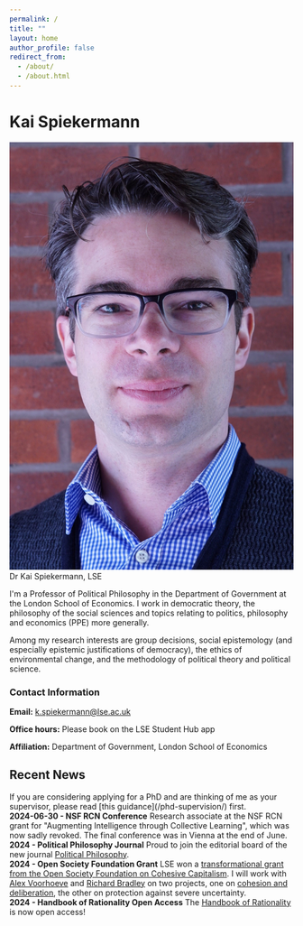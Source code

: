 ```yaml
---
permalink: /
title: ""
layout: home
author_profile: false
redirect_from: 
  - /about/
  - /about.html
---
```


# Kai Spiekermann

<div class="portrait-section">
<img src="/images/portrait.jpg" alt="Kai Spiekermann">
<div class="caption">Dr Kai Spiekermann, LSE</div>
</div>

I'm a Professor of Political Philosophy in the Department of Government at the London School of Economics. I work in democratic theory, the philosophy of the social sciences and topics relating to politics, philosophy and economics (PPE) more generally.

Among my research interests are group decisions, social epistemology (and especially epistemic justifications of democracy), the ethics of environmental change, and the methodology of political theory and political science.

<div style="clear: both;"></div>

<div class="contact-section">
<h3>Contact Information</h3>
<p><strong>Email:</strong> <a href="mailto:k.spiekermann@lse.ac.uk">k.spiekermann@lse.ac.uk</a></p>
<p><strong>Office hours:</strong> Please book on the LSE Student Hub app</p>
<p><strong>Affiliation:</strong> Department of Government, London School of Economics</p>
</div>

## Recent News

<div class="news-item">
If you are considering applying for a PhD and are thinking of me as your supervisor, please read [this guidance](/phd-supervision/) first.
</div>

<div class="news-item">
<strong>2024-06-30 - NSF RCN Conference</strong>
Research associate at the NSF RCN grant for "Augmenting Intelligence through Collective Learning", which was now sadly revoked. The final conference was in Vienna at the end of June.
</div>

<div class="news-item">
<strong>2024 - Political Philosophy Journal</strong>
Proud to join the editorial board of the new journal <a href="https://politicalphilosophyjournal.org">Political Philosophy</a>.
</div>

<div class="news-item">
<strong>2024 - Open Society Foundation Grant</strong>
LSE won a <a href="https://www.lse.ac.uk/News/Latest-news-from-LSE/2024/a-January-2024/Envisioning-an-economy-that-works-for-all">transformational grant from the Open Society Foundation on Cohesive Capitalism</a>. I will work with <a href="https://personal.lse.ac.uk/voorhoev/">Alex Voorhoeve</a> and <a href="https://www.lse.ac.uk/cpnss/people/richard-bradley">Richard Bradley</a> on two projects, one on <a href="https://www.lse.ac.uk/cpnss/research/cohesion-and-deliberative-decision-making">cohesion and deliberation</a>, the other on protection against severe uncertainty.
</div>

<div class="news-item">
<strong>2024 - Handbook of Rationality Open Access</strong>
The <a href="https://direct.mit.edu/books/oa-edited-volume/5525/The-Handbook-of-Rationality">Handbook of Rationality</a> is now open access!
</div>



